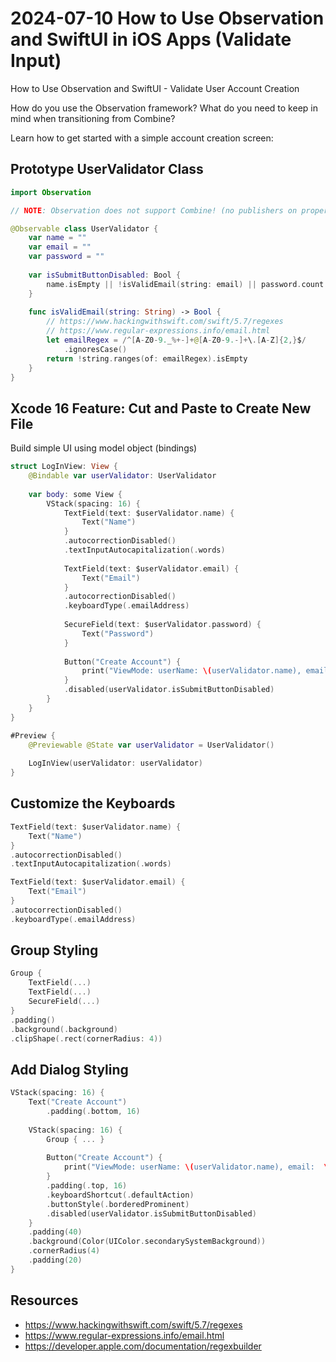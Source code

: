# 2024-07-10 How to Use Observation and SwiftUI in iOS Apps (Validate Input)

How to Use Observation and SwiftUI - Validate User Account Creation

How do you use the Observation framework? What do you need to keep in mind when transitioning from Combine?

Learn how to get started with a simple account creation screen:

## Prototype UserValidator Class

```swift
import Observation

// NOTE: Observation does not support Combine! (no publishers on properties)

@Observable class UserValidator {
    var name = ""
    var email = ""
    var password = ""
    
    var isSubmitButtonDisabled: Bool {
        name.isEmpty || !isValidEmail(string: email) || password.count < 8
    }
    
    func isValidEmail(string: String) -> Bool {
        // https://www.hackingwithswift.com/swift/5.7/regexes
        // https://www.regular-expressions.info/email.html
        let emailRegex = /^[A-Z0-9._%+-]+@[A-Z0-9.-]+\.[A-Z]{2,}$/
            .ignoresCase()
        return !string.ranges(of: emailRegex).isEmpty
    }
}
```

## Xcode 16 Feature: Cut and Paste to Create New File

Build simple UI using model object (bindings)

```swift
struct LogInView: View {
    @Bindable var userValidator: UserValidator
    
    var body: some View {
        VStack(spacing: 16) {
            TextField(text: $userValidator.name) {
                Text("Name")
            }
            .autocorrectionDisabled()
            .textInputAutocapitalization(.words)
            
            TextField(text: $userValidator.email) {
                Text("Email")
            }
            .autocorrectionDisabled()
            .keyboardType(.emailAddress)
            
            SecureField(text: $userValidator.password) {
                Text("Password")
            }
            
            Button("Create Account") {
                print("ViewMode: userName: \(userValidator.name), email:  \(userValidator.email), password: \(userValidator.password)")
            }
            .disabled(userValidator.isSubmitButtonDisabled)
        }
    }
}

#Preview {
    @Previewable @State var userValidator = UserValidator()
    
    LogInView(userValidator: userValidator)
}

```

## Customize the Keyboards

```swift
TextField(text: $userValidator.name) {
    Text("Name")
}
.autocorrectionDisabled()
.textInputAutocapitalization(.words)
```

```swift
TextField(text: $userValidator.email) {
    Text("Email")
}
.autocorrectionDisabled()
.keyboardType(.emailAddress)
```

## Group Styling

```swift
Group {
	TextField(...) 
	TextField(...)
	SecureField(...)
}
.padding()
.background(.background)
.clipShape(.rect(cornerRadius: 4))
```

## Add Dialog Styling

```swift
VStack(spacing: 16) {
    Text("Create Account")
        .padding(.bottom, 16)
    
    VStack(spacing: 16) {
        Group { ... }
        
        Button("Create Account") {
            print("ViewMode: userName: \(userValidator.name), email:  \(userValidator.email), password: \(userValidator.password)")
        }
        .padding(.top, 16)
        .keyboardShortcut(.defaultAction)
        .buttonStyle(.borderedProminent)
        .disabled(userValidator.isSubmitButtonDisabled)
    }
    .padding(40)
    .background(Color(UIColor.secondarySystemBackground))
    .cornerRadius(4)
    .padding(20)
}
```


## Resources

* <https://www.hackingwithswift.com/swift/5.7/regexes>
* <https://www.regular-expressions.info/email.html>
* <https://developer.apple.com/documentation/regexbuilder>